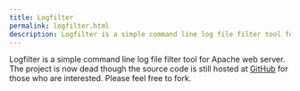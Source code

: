 ```yaml
---
title: Logfilter
permalink: logfilter.html
description: Logfilter is a simple command line log file filter tool for Apache web server. The project is now dead though the source code is still hosted at GitHub for those who are interested. Please feel free to fork.
---
```


Logfilter is a simple command line log file filter tool for Apache web server. The project is now dead though the source code is still hosted at [GitHub](https://github.com/openxtra/logfilter) for those who are interested. Please feel free to fork.

